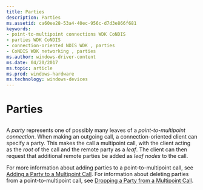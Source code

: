 ```yaml
---
title: Parties
description: Parties
ms.assetid: ca60ee28-53a4-40ec-956c-d7d3e866f681
keywords:
- point-to-multipoint connections WDK CoNDIS
- parties WDK CoNDIS
- connection-oriented NDIS WDK , parties
- CoNDIS WDK networking , parties
ms.author: windows-driver-content
ms.date: 04/20/2017
ms.topic: article
ms.prod: windows-hardware
ms.technology: windows-devices
---
```


# Parties


## <a href="" id="ddk-parties-ng"></a>


A *party* represents one of possibly many leaves of a *point-to-multipoint connection*. When making an outgoing call, a connection-oriented client can specify a party. This makes the call a multipoint call, with the client acting as the *root* of the call and the remote party as a *leaf*. The client can then request that additional remote parties be added as *leaf nodes* to the call.

For more information about adding parties to a point-to-multipoint call, see [Adding a Party to a Multipoint Call](adding-a-party-to-a-multipoint-call.md). For information about deleting parties from a point-to-multipoint call, see [Dropping a Party from a Multipoint Call](dropping-a-party-from-a-multipoint-call.md).

 

 





